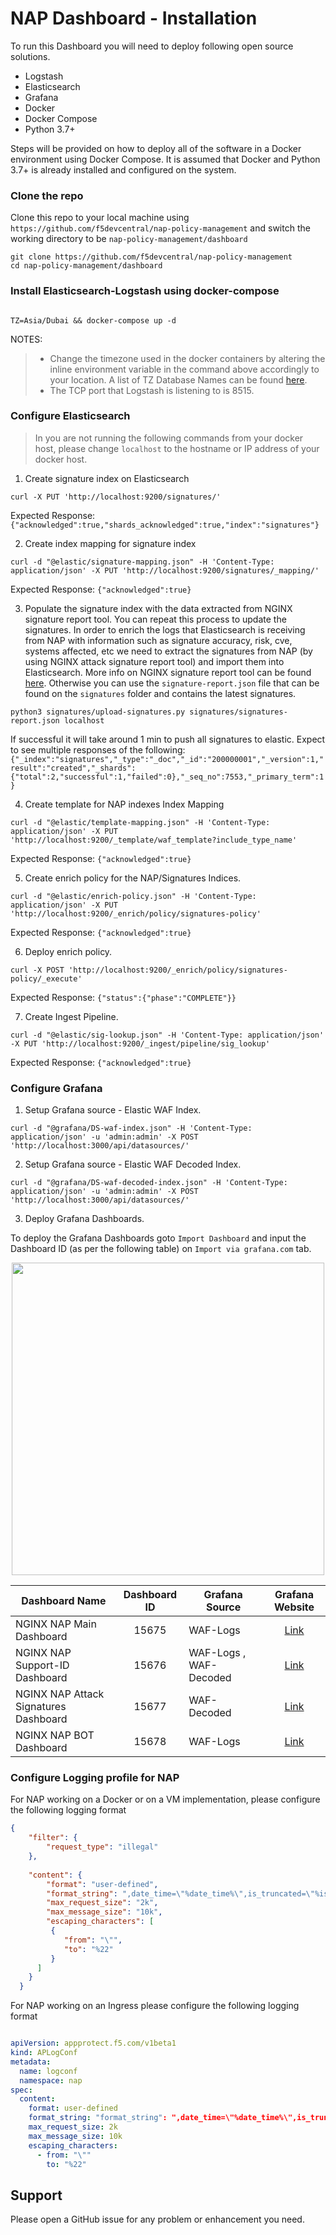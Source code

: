 # NAP Dashboard - Installation

To run this Dashboard you will need to deploy following open source solutions. 
- Logstash
- Elasticsearch 
- Grafana
- Docker
- Docker Compose
- Python 3.7+

Steps will be provided on how to deploy all of the software in a Docker environment using Docker Compose. It is assumed that Docker and Python 3.7+ is already installed and configured on the system.

### Clone the repo

Clone this repo to your local machine using `https://github.com/f5devcentral/nap-policy-management` and switch the working directory to be `nap-policy-management/dashboard`

```shell
git clone https://github.com/f5devcentral/nap-policy-management
cd nap-policy-management/dashboard
```

### Install Elasticsearch-Logstash using docker-compose

```shell

TZ=Asia/Dubai && docker-compose up -d

```
NOTES:
>  - Change the timezone used in the docker containers by altering the inline environment variable in the command above accordingly to your location. A list of TZ Database Names can be found [here](https://en.wikipedia.org/wiki/List_of_tz_database_time_zones).
>  - The TCP port that Logstash is listening to is 8515.


### Configure Elasticsearch
>  In you are not running the following commands from your docker host, please change `localhost` to the hostname or IP address of your docker host.

1. Create signature index on Elasticsearch
```shell
curl -X PUT 'http://localhost:9200/signatures/'
```
Expected Response: `{"acknowledged":true,"shards_acknowledged":true,"index":"signatures"}`

2. Create index mapping for signature index
```shell
curl -d "@elastic/signature-mapping.json" -H 'Content-Type: application/json' -X PUT 'http://localhost:9200/signatures/_mapping/'
```
Expected Response: `{"acknowledged":true}`

3. Populate the signature index with the data extracted from NGINX signature report tool. You can repeat this process to update the signatures. 
In order to enrich the logs that Elasticsearch is receiving from NAP with information such as signature accuracy, risk, cve, systems affected, etc we need to extract the signatures from NAP (by using NGINX attack signature report tool) and import them into Elasticsearch. More info on NGINX signature report tool can be found <a href="https://docs.nginx.com/nginx-app-protect/configuration-guide/configuration/#attack-signature-report-tool" target="_blank">here</a>.
Otherwise you can use the `signature-report.json` file that can be found on the `signatures` folder and contains the latest signatures.

```shell
python3 signatures/upload-signatures.py signatures/signatures-report.json localhost
```
If successful it will take around 1 min to push all signatures to elastic. Expect to see multiple responses of the following: `{"_index":"signatures","_type":"_doc","_id":"200000001","_version":1,"result":"created","_shards":{"total":2,"successful":1,"failed":0},"_seq_no":7553,"_primary_term":1}`


4. Create template for NAP indexes Index Mapping
```shell
curl -d "@elastic/template-mapping.json" -H 'Content-Type: application/json' -X PUT 'http://localhost:9200/_template/waf_template?include_type_name'
```
Expected Response: `{"acknowledged":true}`


5. Create enrich policy for the NAP/Signatures Indices.
```shell
curl -d "@elastic/enrich-policy.json" -H 'Content-Type: application/json' -X PUT 'http://localhost:9200/_enrich/policy/signatures-policy'
```
Expected Response: `{"acknowledged":true}`

6. Deploy enrich policy.
```shell
curl -X POST 'http://localhost:9200/_enrich/policy/signatures-policy/_execute'
```
Expected Response: `{"status":{"phase":"COMPLETE"}}`

7. Create Ingest Pipeline.
```shell
curl -d "@elastic/sig-lookup.json" -H 'Content-Type: application/json' -X PUT 'http://localhost:9200/_ingest/pipeline/sig_lookup'
```
Expected Response: `{"acknowledged":true}`


### Configure Grafana
1. Setup Grafana source - Elastic WAF Index.
```shell
curl -d "@grafana/DS-waf-index.json" -H 'Content-Type: application/json' -u 'admin:admin' -X POST 'http://localhost:3000/api/datasources/'
```

2. Setup Grafana source - Elastic WAF Decoded Index.
```shell
curl -d "@grafana/DS-waf-decoded-index.json" -H 'Content-Type: application/json' -u 'admin:admin' -X POST 'http://localhost:3000/api/datasources/'
```

3. Deploy Grafana Dashboards.

To deploy the Grafana Dashboards goto `Import Dashboard` and input the Dashboard ID (as per the following table) on `Import via grafana.com` tab. 
<p align="center">
<img width="500" src="../images/grafana-id.png"/>       
</p>

| Dashboard Name                        | Dashboard ID  |  Grafana Source        |   Grafana Website                                                  | 
| -------------                         | :---:         |-------------           |  :---:                                                             | 
| NGINX NAP Main Dashboard              | 15675         | WAF-Logs               | <a href="https://grafana.com/grafana/dashboards/15675"> Link </a>  |
| NGINX NAP Support-ID Dashboard        | 15676         | WAF-Logs , WAF-Decoded | <a href="https://grafana.com/grafana/dashboards/15676"> Link </a>  |
| NGINX NAP Attack Signatures Dashboard | 15677         | WAF-Decoded            | <a href="https://grafana.com/grafana/dashboards/15677"> Link </a>  |
| NGINX NAP BOT Dashboard               | 15678         | WAF-Logs               | <a href="https://grafana.com/grafana/dashboards/15678"> Link </a>  |



### Configure Logging profile for NAP

For NAP working on a Docker or on a VM implementation, please configure the following logging format 
```json
{
    "filter": {
        "request_type": "illegal"
    },
  
    "content": {
        "format": "user-defined",
        "format_string": ",date_time=\"%date_time%\",is_truncated=\"%is_truncated%\",ip_client=\"%ip_client%\",src_port=\"%src_port%\",vs_name=\"%vs_name%\",dest_port=\"%dest_port%\",attack_type=\"%attack_type%\",json_log=\"%json_log%\",blocking_exception_reason=\"%blocking_exception_reason%\",method=\"%method%\",policy_name=\"%policy_name%\",protocol=\"%protocol%\",request_status=\"%request_status%\",response_code=\"%response_code%\",severity=\"%severity%\",sig_cves=\"%sig_cves%\",sig_ids=\"%sig_ids%\",sig_names=\"%sig_names%\",sig_set_names=\"%sig_set_names%\",sub_violations=\"%sub_violations%\",support_id=\"%support_id%\",threat_campaign_names=\"%threat_campaign_names%\",unit_hostname=\"%unit_hostname%\",uri=\"%uri%\",violation_rating=\"%violation_rating%\",x_forwarded_for_header_value=\"%x_forwarded_for_header_value%\",outcome=\"%outcome%\",outcome_reason=\"%outcome_reason%\",violations=\"%violations%\",violation_details=\"%violation_details%\",bot_signature_name=\"%bot_signature_name%\",bot_category=\"%bot_category%\",bot_anomalies=\"%bot_anomalies%\",enforced_bot_anomalies=\"%enforced_bot_anomalies%\",client_class=\"%client_class%\",client_application=\"%client_application%\",client_application_version=\"%client_application_version%\",request=\"%request%\"", 
        "max_request_size": "2k",
        "max_message_size": "10k",
        "escaping_characters": [
         {
            "from": "\"",
            "to": "%22"
         }  
      ]      
    }
  }
```

For NAP working on an Ingress please configure the following logging format 
```yaml

apiVersion: appprotect.f5.com/v1beta1
kind: APLogConf
metadata:
  name: logconf
  namespace: nap
spec:
  content:
    format: user-defined
    format_string: "format_string": ",date_time=\"%date_time%\",is_truncated=\"%is_truncated%\",ip_client=\"%ip_client%\",src_port=\"%src_port%\",vs_name=\"%vs_name%\",dest_port=\"%dest_port%\",attack_type=\"%attack_type%\",json_log=\"%json_log%\",blocking_exception_reason=\"%blocking_exception_reason%\",method=\"%method%\",policy_name=\"%policy_name%\",protocol=\"%protocol%\",request_status=\"%request_status%\",response_code=\"%response_code%\",severity=\"%severity%\",sig_cves=\"%sig_cves%\",sig_ids=\"%sig_ids%\",sig_names=\"%sig_names%\",sig_set_names=\"%sig_set_names%\",sub_violations=\"%sub_violations%\",support_id=\"%support_id%\",threat_campaign_names=\"%threat_campaign_names%\",unit_hostname=\"%unit_hostname%\",uri=\"%uri%\",violation_rating=\"%violation_rating%\",x_forwarded_for_header_value=\"%x_forwarded_for_header_value%\",outcome=\"%outcome%\",outcome_reason=\"%outcome_reason%\",violations=\"%violations%\",violation_details=\"%violation_details%\",bot_signature_name=\"%bot_signature_name%\",bot_category=\"%bot_category%\",bot_anomalies=\"%bot_anomalies%\",enforced_bot_anomalies=\"%enforced_bot_anomalies%\",client_class=\"%client_class%\",client_application=\"%client_application%\",client_application_version=\"%client_application_version%\",request=\"%request%\""
    max_request_size: 2k
    max_message_size: 10k
    escaping_characters:
      - from: "\""
        to: "%22"
```

## Support

Please open a GitHub issue for any problem or enhancement you need.

